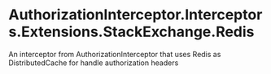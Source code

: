 # AuthorizationInterceptor.Interceptors.Extensions.StackExchange.Redis
An interceptor from AuthorizationInterceptor that uses Redis as DistributedCache for handle authorization headers
